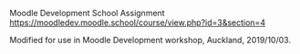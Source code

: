 Moodle Development School Assignment
https://moodledev.moodle.school/course/view.php?id=3&section=4

Modified for use in Moodle Development workshop, Auckland, 2019/10/03.
